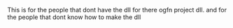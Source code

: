 This is for the people that dont have the dll for there ogfn project dll.
and for the people that dont know how to make the dll
<TextBlock TextWrapping="Wrap" Height="26" Width="123" FontWeight="Bold" HorizontalAlignment="Left" VerticalAlignment="Top" FontSize="20" Margin="16,300,0,0" FontFamily="Arial Black" Text="Settings"/>
